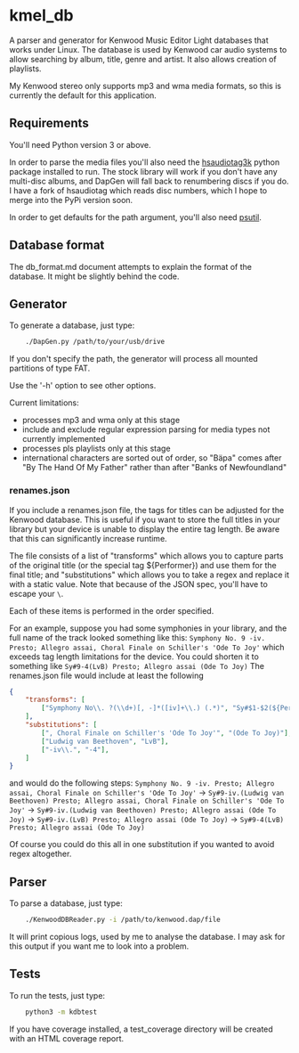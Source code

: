# kmel_db

A parser and generator for Kenwood Music Editor Light databases that works under Linux. The database is used by Kenwood car audio systems to allow searching by album, title, genre and artist. It also allows creation of playlists.

My Kenwood stereo only supports mp3 and wma media formats, so this is currently the default for this application.

## Requirements

You'll need Python version 3 or above.

In order to parse the media files you'll also need the [hsaudiotag3k](https://pypi.python.org/pypi/hsaudiotag3k) python package installed to run. The stock library will work if you don't have any multi-disc albums, and DapGen will fall back to renumbering discs if you do. I have a fork of hsaudiotag which reads disc numbers, which I hope to merge into the PyPi version soon.

In order to get defaults for the path argument, you'll also need [psutil](https://pypi.python.org/pypi/psutil).

## Database format
The db_format.md document attempts to explain the format of the database. It might be slightly behind the code.

## Generator
To generate a database, just type:

```bash
    ./DapGen.py /path/to/your/usb/drive
```

If you don't specify the path, the generator will process all mounted partitions of type FAT.

Use the '-h' option to see other options.

Current limitations:

* processes mp3 and wma only at this stage
* include and exclude regular expression parsing for media types not currently implemented
* processes pls playlists only at this stage
* international characters are sorted out of order, so "Bäpa" comes after "By The Hand Of My Father" rather than after "Banks of Newfoundland"

### renames.json
If you include a renames.json file, the tags for titles can be adjusted
for the Kenwood database.  This is useful if you want to store the full
titles in your library but your device is unable to display the entire
tag length.  Be aware that this can significantly increase runtime.

The file consists of a list of "transforms" which allows you to capture
parts of the original title (or the special tag ${Performer}) and use them
for the final title; and "substitutions" which allows you to take a regex
and replace it with a static value.  Note that because of the JSON spec, you'll have to escape your `\`.

Each of these items is performed in the order specified. 

For an example, suppose you had some symphonies in your library, and the
full name of the track looked something like this:
`Symphony No. 9 -iv. Presto; Allegro assai, Choral Finale on Schiller's 'Ode To Joy'`
which exceeds tag length limitations for the device.  You could shorten it
to something like
`Sy#9-4(LvB) Presto; Allegro assai (Ode To Joy)`
The renames.json file would include at least the following
```json
{
    "transforms": [
        ["Symphony No\\. ?(\\d+)[, -]*([iv]+\\.) (.*)", "Sy#$1-$2(${Performer})$3"],
    ],
    "substitutions": [
		[", Choral Finale on Schiller's 'Ode To Joy'", "(Ode To Joy)"],
		["Ludwig van Beethoven", "LvB"],
		["-iv\\.", "-4"],
    ]
}
```
and would do the following steps:
`Symphony No. 9 -iv. Presto; Allegro assai, Choral Finale on Schiller's 'Ode To Joy'`
-> `Sy#9-iv.(Ludwig van Beethoven) Presto; Allegro assai, Choral Finale on Schiller's 'Ode To Joy'`
-> `Sy#9-iv.(Ludwig van Beethoven) Presto; Allegro assai (Ode To Joy)`
-> `Sy#9-iv.(LvB) Presto; Allegro assai (Ode To Joy)`
-> `Sy#9-4(LvB) Presto; Allegro assai (Ode To Joy)`

Of course you could do this all in one substitution if you wanted to avoid
regex altogether.

## Parser
To parse a database, just type:

```bash
    ./KenwoodDBReader.py -i /path/to/kenwood.dap/file
```

It will print copious logs, used by me to analyse the database. I may ask for this output if you want me to look into a problem.

## Tests
To run the tests, just type:

```bash
    python3 -m kdbtest
```

If you have coverage installed, a test_coverage directory will be created with an HTML coverage report.

